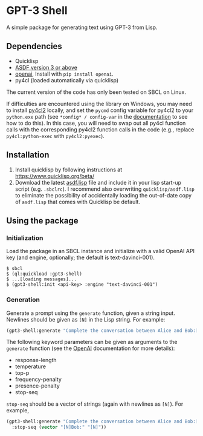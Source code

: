 GPT-3 Shell
=======

A simple package for generating text using GPT-3 from Lisp.

## Dependencies
- Quicklisp
- [ASDF version 3 or above](https://common-lisp.net/project/asdf/archives/asdf.lisp)
- [openai](https://github.com/openai/openai-python), Install with `pip install openai`.
- py4cl (loaded automatically via quicklisp)

The current version of the code has only been tested on SBCL on Linux.

If difficulties are encountered using the library on Windows, you may need to install [py4cl2](https://github.com/digikar99/py4cl2) locally, and set the `pycmd` config variable for py4cl2 to your `python.exe` path (see `*config* / config-var` in the [documentation](https://digikar99.github.io/py4cl2/) to see how to do this). In this case, you will need to swap out all py4cl function calls with the corresponding py4cl2 function calls in the code (e.g., replace `py4cl:python-exec` with `py4cl2:pyexec`).

## Installation
1. Install quicklisp by following instructions at https://www.quicklisp.org/beta/
2. Download the latest [asdf.lisp](https://common-lisp.net/project/asdf/#downloads) file and include it in your lisp start-up script (e.g. `.sbclrc`). I recommend also overwriting `quicklisp/asdf.lisp` to eliminate the possibility of accidentally loading the out-of-date copy of `asdf.lisp` that comes with Quicklisp be default.

## Using the package

### Initialization
Load the package in an SBCL instance and initialize with a valid OpenAI API key (and engine, optionally; the default is text-davinci-001).
```
$ sbcl
$ (ql:quickload :gpt3-shell)
$ ...[loading messages]...
$ (gpt3-shell:init <api-key> :engine "text-davinci-001")
```

### Generation
Generate a prompt using the `generate` function, given a string input. Newlines should be given as `[N]` in the Lisp string. For example:
```lisp
(gpt3-shell:generate "Complete the conversation between Alice and Bob:[N][N]Alice:")
```

The following keyword parameters can be given as arguments to the `generate` function (see the [OpenAI](https://beta.openai.com/docs/api-reference/completions/create) documentation for more details):
* response-length
* temperature
* top-p
* frequency-penalty
* presence-penalty
* stop-seq

`stop-seq` should be a vector of strings (again with newlines as `[N]`). For example,
```lisp
(gpt3-shell:generate "Complete the conversation between Alice and Bob:[N][N]Alice:"
  :stop-seq (vector "[N]Bob:" "[N]"))
```